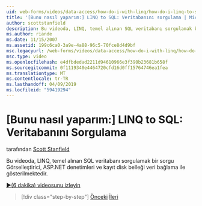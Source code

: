 ```yaml
---
uid: web-forms/videos/data-access/how-do-i-with-linq/how-do-i-linq-to-sql-querying-the-database
title: '[Bunu nasıl yaparım:] LINQ to SQL: Veritabanını sorgulama | Microsoft Docs'
author: scottstanfield
description: Bu videoda, LINQ, temel alınan SQL veritabanı sorgulamak bir sorgu Görselleştirici, ASP.NET denetimleri ve kayıt disk belleği veri bağlama ile gösterilmektedir.
ms.author: riande
ms.date: 11/15/2007
ms.assetid: 199c6ca0-3a9e-4a88-96c5-70fce8d4d9bf
msc.legacyurl: /web-forms/videos/data-access/how-do-i-with-linq/how-do-i-linq-to-sql-querying-the-database
msc.type: video
ms.openlocfilehash: e4dfbdedad2211d94610966e3f390b23681b658f
ms.sourcegitcommit: 0f1119340e4464720cfd16d0ff15764746ea1fea
ms.translationtype: MT
ms.contentlocale: tr-TR
ms.lasthandoff: 04/09/2019
ms.locfileid: "59419294"
---
```

# <a name="how-do-i-linq-to-sql-querying-the-database"></a>[Bunu nasıl yaparım:] LINQ to SQL: Veritabanını Sorgulama

tarafından [Scott Stanfield](https://github.com/scottstanfield)

Bu videoda, LINQ, temel alınan SQL veritabanı sorgulamak bir sorgu Görselleştirici, ASP.NET denetimleri ve kayıt disk belleği veri bağlama ile gösterilmektedir.

[&#9654;(6 dakika) videosunu izleyin](https://channel9.msdn.com/Blogs/ASP-NET-Site-Videos/how-do-i-linq-to-sql-querying-the-database)

> [!div class="step-by-step"]
> [Önceki](how-do-i-linq-to-sql-data-model.md)
> [İleri](how-do-i-linq-to-sql-updating-the-database.md)

